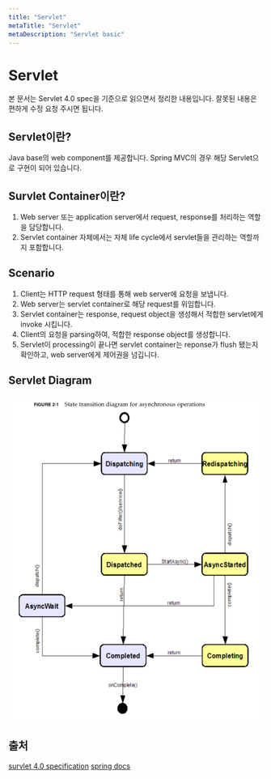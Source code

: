 ```yaml
---
title: "Servlet"
metaTitle: "Servlet"
metaDescription: "Servlet basic"
---
```


# Servlet

본 문서는 Servlet 4.0 spec을 기준으로 읽으면서 정리한 내용입니다.
잘못된 내용은 편하게 수정 요청 주시면 됩니다.

## Servlet이란?

Java base의 web component를 제공합니다.
Spring MVC의 경우 해당 Servlet으로 구현이 되어 있습니다.

## Survlet Container이란?

1. Web server 또는 application server에서 request, response를 처리하는 역할을 담당합니다.
2. Servlet container 자체에서는 자체 life cycle에서 servlet들을 관리하는 역할까지 포함합니다.

## Scenario

1. Client는 HTTP request 형태를 통해 web server에 요청을 보냅니다.
2. Web server는 servlet container로 해당 request를 위임합니다.
3. Servlet container는 response, request object을 생성해서 적합한 servlet에게 invoke 시킵니다.
4. Client의 요청을 parsing하여, 적합한 response object를 생성합니다.
5. Servlet이 processing이 끝나면 servlet container는 reponse가 flush 됐는지 확인하고, web server에게 제어권을 넘깁니다.

## Servlet Diagram

![servlet-state-diagram](./img/servlet-state-diagram.png)

## 출처

[survlet 4.0 specification](https://javaee.github.io/servlet-spec/downloads/servlet-4.0/servlet-4_0_FINAL.pdf)
[spring docs](https://docs.spring.io/spring/docs/5.2.x/spring-framework-reference/html/mvc.html)